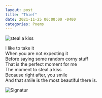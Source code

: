 ```yaml
---
layout: post
title: "Thief"
date: 2021-11-25 00:00:00 -0400
categories: Poems
---
```

 

![steal a kiss](https://images.gr-assets.com/hostedimages/1474906252ra/20655047.gif)

I like to take it <br>
When you are not expecting it <br>
Before saying some random corny stuff <br>
That is the perfect moment for me <br>
The moment to steal a kiss <br>
Because right after, you smile <br>
And that smile is the most beautiful there is. <br>

![Signatur](https://robertalberto.com/ttdlmr.png)
